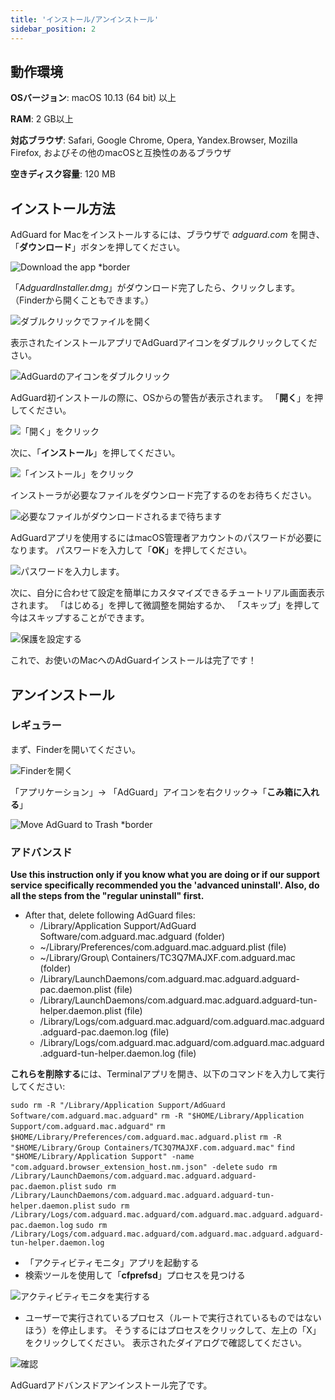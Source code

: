 ```yaml
---
title: 'インストール/アンインストール'
sidebar_position: 2
---
```


## 動作環境

**OSバージョン**: macOS 10.13 (64 bit) 以上

**RAM**: 2 GB以上

**対応ブラウザ**: Safari, Google Chrome, Opera, Yandex.Browser, Mozilla Firefox, およびその他のmacOSと互換性のあるブラウザ

**空きディスク容量**: 120 MB

## インストール方法

AdGuard for Macをインストールするには、ブラウザで _adguard.com_ を開き、「**ダウンロード**」ボタンを押してください。

![Download the app *border](https://cdn.adtidy.org/content/kb/ad_blocker/mac/1.jpg)

「_AdguardInstaller.dmg_」がダウンロード完了したら、クリックします。（Finderから開くこともできます。）

![ダブルクリックでファイルを開く](https://cdn.adtidy.org/content/kb/ad_blocker/mac/installation_open_the_file.jpg)

表示されたインストールアプリでAdGuardアイコンをダブルクリックしてください。

![AdGuardのアイコンをダブルクリック](https://cdn.adtidy.org/content/kb/ad_blocker/mac/3.jpg)

AdGuard初インストールの際に、OSからの警告が表示されます。 「**開く**」を押してください。

![「開く」をクリック](https://cdn.adtidy.org/content/kb/ad_blocker/mac/4.jpg)

次に、「**インストール**」を押してください。

![「インストール」をクリック](https://cdn.adtidy.org/public/Adguard/kb/installation/Mac/en/5.png)

インストーラが必要なファイルをダウンロード完了するのをお待ちください。

![必要なファイルがダウンロードされるまで待ちます](https://cdn.adtidy.org/content/kb/ad_blocker/mac/6.jpg)

AdGuardアプリを使用するにはmacOS管理者アカウントのパスワードが必要になります。 パスワードを入力して「**OK**」を押してください。

![パスワードを入力します。](https://cdn.adtidy.org/content/kb/ad_blocker/mac/7.jpg)

次に、自分に合わせて設定を簡単にカスタマイズできるチュートリアル画面表示されます。 「はじめる」を押して微調整を開始するか、 「スキップ」を押して今はスキップすることができます。

![保護を設定する](https://cdn.adtidy.org/content/kb/ad_blocker/mac/installation-wizard.jpg)

これで、お使いのMacへのAdGuardインストールは完了です！

## アンインストール

### レギュラー
まず、Finderを開いてください。

![Finderを開く](https://cdn.adtidy.org/public/Adguard/En/Articles/howtodelete/finder.png)

「アプリケーション」→ 「AdGuard」アイコンを右クリック→「**こみ箱に入れる**」

![Move AdGuard to Trash *border](https://cdn.adtidy.org/content/kb/ad_blocker/mac/11.jpg)

### アドバンスド

**Use this instruction only if you know what you are doing or if our support service specifically recommended you the 'advanced uninstall'. Also, do all the steps from the "regular uninstall" first.**

* After that, delete following AdGuard files:
    * /Library/Application Support/AdGuard Software/com.adguard.mac.adguard (folder)
    * ~/Library/Preferences/com.adguard.mac.adguard.plist (file)
    * ~/Library/Group\ Containers/TC3Q7MAJXF.com.adguard.mac (folder)
    * /Library/LaunchDaemons/com.adguard.mac.adguard.adguard-pac.daemon.plist (file)
    * /Library/LaunchDaemons/com.adguard.mac.adguard.adguard-tun-helper.daemon.plist (file)
    * /Library/Logs/com.adguard.mac.adguard/com.adguard.mac.adguard.adguard-pac.daemon.log (file)
    * /Library/Logs/com.adguard.mac.adguard/com.adguard.mac.adguard.adguard-tun-helper.daemon.log (file)

**これらを削除する**には、Terminalアプリを開き、以下のコマンドを入力して実行してください:

`sudo rm -R "/Library/Application Support/AdGuard Software/com.adguard.mac.adguard"` `rm -R "$HOME/Library/Application Support/com.adguard.mac.adguard"` `rm $HOME/Library/Preferences/com.adguard.mac.adguard.plist` `rm -R "$HOME/Library/Group Containers/TC3Q7MAJXF.com.adguard.mac"` `find "$HOME/Library/Application Support" -name "com.adguard.browser_extension_host.nm.json" -delete` `sudo rm /Library/LaunchDaemons/com.adguard.mac.adguard.adguard-pac.daemon.plist` `sudo rm /Library/LaunchDaemons/com.adguard.mac.adguard.adguard-tun-helper.daemon.plist` `sudo rm /Library/Logs/com.adguard.mac.adguard/com.adguard.mac.adguard.adguard-pac.daemon.log` `sudo rm /Library/Logs/com.adguard.mac.adguard/com.adguard.mac.adguard.adguard-tun-helper.daemon.log`

* 「アクティビティモニタ」アプリを起動する
* 検索ツールを使用して「**cfprefsd**」プロセスを見つける

![アクティビティモニタを実行する](https://cdn.adtidy.org/content/kb/ad_blocker/mac/22.jpg)

* ユーザーで実行されているプロセス（ルートで実行されているものではないほう）を停止します。 そうするにはプロセスをクリックして、左上の「X」をクリックしてください。 表示されたダイアログで確認してください。

![確認](https://cdn.adtidy.org/content/kb/ad_blocker/mac/33.jpg)

AdGuardアドバンスドアンインストール完了です。
